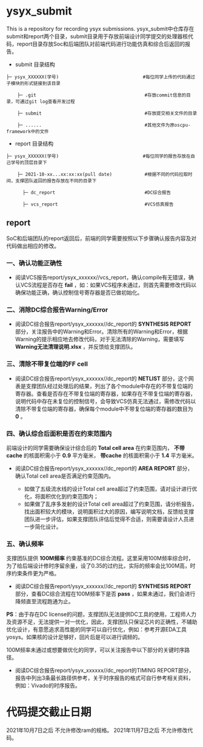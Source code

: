 # ysyx_submit
This is a repository for recording ysyx submissions.
ysyx_submit中仓库存在submit和report两个目录，submit目录用于存放前端设计同学提交的处理器核代码，report目录存放Soc和后端团队对前端代码进行功能仿真和综合后返回的报告。
* submit 目录结构
```
├─ ysyx_XXXXXX(学号)                               #每位同学上传的代码通过子模块的形式链接到该目录
  
    ├─ .git                                        #存放commit信息的目录，可通过git log查看开发过程
  
    ├─ submit                                      #存放提交相关文件的目录

    ├─ ......                                      #其他文件为原oscpu-framework中的文件
```
* report 目录结构
```
├─ ysyx_XXXXXX(学号)                               #每位同学的报告存放在自己学号的顶层目录下
  
    ├─ 2021-10-xx...xx:xx:xx(pull date)            #根据不同的代码拉取时间，支撑团队返回的报告存放在不同的目录下
    
      ├─ dc_report                                 #DC综合报告
      
      ├─ vcs_report                                #VCS仿真报告
```


## report

SoC和后端团队的report返回后，前端的同学需要按照以下步骤确认报告内容及对代码做出相应的修改。

### 一、确认功能正确性
* 阅读VCS报告report/ysyx_xxxxxx/<pull time>/vcs_report，确认compile有无错误，确认VCS流程是否存在 **fail** ，如：如果VCS程序未通过，则首先需要修改代码以确保功能正确，确认控制信号寄存器是否已做初始化。

### 二、消除DC综合报告Warning/Error
* 阅读DC综合报告report/ysyx_xxxxxx/<pull time>/dc_report的 **SYNTHESIS REPORT** 部分，关注报告中的Warning和Error。清除所有的Warning和Error，根据Warning的提示相应地去修改代码，对于无法清除的Warning，需要填写 **Warning无法清理说明.xlsx** ，并反馈给支撑团队。

### 三、清除不带复位端的FF cell
* 阅读DC综合报告report/ysyx_xxxxxx/<pull time>/dc_report的 **NETLIST** 部分，这个网表是支撑团队经过处理后的结果，列出了各个module中存在的不带复位端的寄存器。查看是否存在不带复位端的寄存器，如果存在不带复位端的寄存器，说明代码中存在未复位的控制信号，会导致VCS仿真无法通过，需修改代码以清除不带复位端的寄存器，确保每个module中不带复位端的寄存器的数目为 **0** 。

### 四、确认综合后面积是否在约束范围内
前端设计的同学需要确保设计综合后的 **Total cell area** 在约束范围内， **不带cache** 的核面积需小于 **0.9** 平方毫米， **带cache** 的核面积需小于 **1.4** 平方毫米。
* 阅读DC综合报告report/ysyx_xxxxxx/<pull time>/dc_report的 **AREA REPORT** 部分，确认Total cell area是否满足约束范围内。
  * 如做了五级流水线的设计Total cell area超过了约束范围，请对设计进行优化，将面积优化到约束范围内；
  * 如果做了乱序多发射的设计Total cell area超过了约束范围，请分析报告，找出面积较大的模块，说明面积过大的原因，编写说明文档，反馈给支撑团队进一步评估，如果支撑团队评估后觉得不合适，则需要请设计人员进一步简化设计。

### 五、确认频率
支撑团队提供 **100M频率** 约束基准的DC综合流程。这里采用100M频率综合时，为了给后端设计修时序留余量，设了0.35的过约比，实际的频率会比100M高，时序约束条件更为严格。
* 阅读DC综合报告report/ysyx_xxxxxx/<pull time>/dc_report的 **SYNTHESIS REPORT** 部分，查看DC综合流程在100M频率下是否 **pass** ，如果未通过，我们会进行降频直至流程跑通为止。

**PS**：由于存在DC license的问题，支撑团队无法提供DC工具的使用，工程师人力及资源不足，无法提供一对一优化，因此，支撑团队只保证芯片的正确性，不辅助优化设计，有意愿追求高性能的同学可以自行优化，例如：参考开源EDA工具yosys。如果核的设计足够好，回片后是可以进行调频的。

100M频率未通过或想要做优化的同学，可以关注报告中以下部分的关键时序路径。
* 阅读DC综合报告report/ysyx_xxxxxx/<pull time>/dc_report的TIMING REPORT部分，报告中列出3条最长路径供参考，关于时序报告的格式可自行参考相关资料，例如：Vivado的时序报告。

# 代码提交截止日期
2021年10月7日之后  不允许修改ram的规格。
2021年11月7日之后  不允许修改代码。
